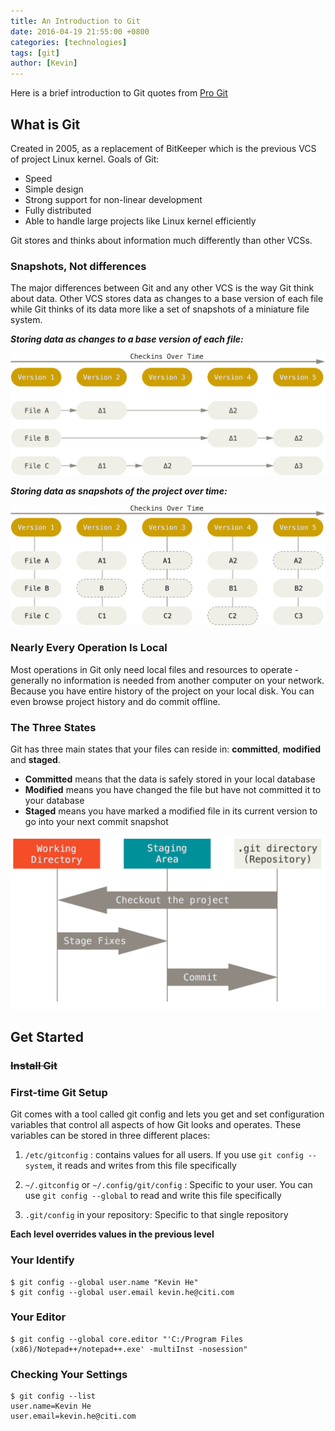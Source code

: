 ```yaml
---
title: An Introduction to Git
date: 2016-04-19 21:55:00 +0800
categories: [technologies]
tags: [git]
author: [Kevin]
---
```


Here is a brief introduction to Git quotes from [Pro Git](https://git-scm.com/book/en/v2)

## What is Git

Created in 2005, as a replacement of BitKeeper which is the previous VCS of project Linux kernel. Goals of Git:

* Speed
* Simple design
* Strong support for non-linear development
* Fully distributed
* Able to handle large projects like Linux kernel efficiently

Git stores and thinks about information much differently than other VCSs.

### Snapshots, Not differences

The major differences between Git and any other VCS is the way Git think about data. Other VCS stores data as changes to a base version of each file while Git thinks of its data more like a set of snapshots of a miniature file system.

***Storing data as changes to a base version of each file:***

![deltas](/images/posts/git/deltas.png)

***Storing data as snapshots of the project over time:***

![snapshots](/images/posts/git/snapshots.png)

### Nearly Every Operation Is Local

Most operations in Git only need local files and resources to operate - generally no information is needed from another computer on your network. Because you have entire history of the project on your local disk. You can even browse project history and do commit offline.

### The Three States

Git has three main states that your files can reside in: **committed**, **modified** and **staged**.

* **Committed** means that the data is safely stored in your local database
* **Modified** means you have changed the file but have not committed it to your database
* **Staged** means you have marked a modified file in its current version to go into your next commit snapshot

![areas](/images/posts/git/areas.png)

## Get Started

### ~~Install Git~~

### First-time Git Setup

Git comes with a tool called git config and lets you get and set configuration variables that control all aspects of how Git looks and operates. These variables can be stored in three different places:

1. `/etc/gitconfig` : contains values for all users. If you use `git config --system`, it reads and writes from this file specifically

2. `~/.gitconfig` or `~/.config/git/config` : Specific to your user. You can use `git config --global` to read and write this file specifically

3. `.git/config` in your repository: Specific to that single repository

**Each level overrides values in the previous level**

### Your Identify

    $ git config --global user.name "Kevin He"
    $ git config --global user.email kevin.he@citi.com
    
### Your Editor

    $ git config --global core.editor "'C:/Program Files (x86)/Notepad++/notepad++.exe' -multiInst -nosession"

### Checking Your Settings

    $ git config --list
    user.name=Kevin He
    user.email=kevin.he@citi.com

    

